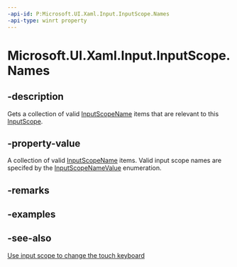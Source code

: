 ```yaml
---
-api-id: P:Microsoft.UI.Xaml.Input.InputScope.Names
-api-type: winrt property
---
```


<!-- Property syntax
public Windows.Foundation.Collections.IVector<Windows.UI.Xaml.Input.InputScopeName> Names { get; }
-->

# Microsoft.UI.Xaml.Input.InputScope.Names

## -description
Gets a collection of valid [InputScopeName](inputscopename.md) items that are relevant to this [InputScope](inputscope.md).

## -property-value
A collection of valid [InputScopeName](inputscopename.md) items. Valid input scope names are specifed by the [InputScopeNameValue](inputscopenamevalue.md) enumeration.

## -remarks

## -examples

## -see-also
[Use input scope to change the touch keyboard](/windows/uwp/design/input/use-input-scope-to-change-the-touch-keyboard)
